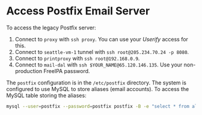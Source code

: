 # Access Postfix Email Server

To access the legacy Postfix server:

1.  Connect to `proxy` with `ssh proxy`.  You can use your *Userify* access for this.
2.  Connect to `seattle-vm-1` tunnel with `ssh root@205.234.70.24 -p 8080`.
3.  Connect to `printproxy` with `ssh root@192.168.0.9`.
4.  Connect to `mail-dal` with `ssh $YOUR_NAME@65.120.146.135`.  Use your non-production FreeIPA password.

The `postfix` configuration is in the `/etc/postfix` directory.  The system is configured to use MySQL to store aliases (email accounts).  To access the MySQL table storing the aliases:

```bash
mysql --user=postfix --password=postfix postfix -B -e "select * from aliases;"
```
